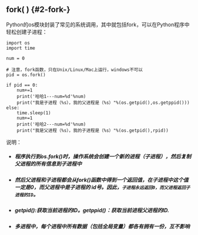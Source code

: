 ## fork\( \) {#2-fork-}

Python的os模块封装了常见的系统调用，其中就包括fork，可以在Python程序中轻松创建子进程：

```
import os
import time

num = 0

# 注意，fork函数，只在Unix/Linux/Mac上运行，windows不可以
pid = os.fork()

if pid == 0:
    num+=1
    print('哈哈1---num=%d'%num)
    print("我是子进程（%s），我的父进程是（%s）"%(os.getpid(),os.getppid()))
else:
    time.sleep(1)
    num+=1
    print('哈哈2---num=%d'%num)
    print("我是父进程（%s），我的子进程是（%s）"%(os.getpid(),rpid))
```

说明：

* ##### 程序执行到os.fork\(\)时，操作系统会创建一个新的进程（子进程），然后复制父进程的所有信息到子进程中
* ##### 然后父进程和子进程都会从fork\(\)函数中得到一个返回值，在子进程中这个值一定是0，而父进程中是子进程的 id号。因此，`子进程永远返回0，而父进程返回子进程的ID`。
* ##### getpid\(\):获取当前进程的ID。getppid\(\)：获取当前进程父进程的ID.
* ##### 多进程中，每个进程中所有数据（包括全局变量）都各有拥有一份，互不影响



